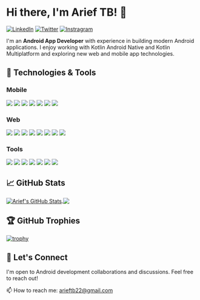 # Hi there, I'm Arief TB! 👋

[![LinkedIn](https://img.shields.io/badge/LinkedIn-0077B5?style=for-the-badge&logoColor=white)](https://www.linkedin.com/in/arieftb/)
[![Twitter](https://img.shields.io/badge/Twitter-1DA1F2?style=for-the-badge&logoColor=white)](https://twitter.com/arieftb)
[![Instragram](https://img.shields.io/badge/Instagram-E4405F?style=for-the-badge&logoColor=white)](https://instagram.com/arieftb22)

I'm an **Android App Developer** with experience in building modern Android applications. I enjoy working with Kotlin Android Native and Kotlin Multiplatform and exploring new web and mobile app technologies.

## 🔧 Technologies & Tools

### Mobile
![](https://img.shields.io/badge/Android-3DDC84?logo=Android&logoColor=white)
![](https://img.shields.io/badge/Kotlin-B72DF4?logo=kotlin&logoColor=white)
![](https://img.shields.io/badge/Kotlin-Multiplatform-%237f52ff?logo=kotlin&logoColor=white)
![](https://img.shields.io/badge/Jetpack_Compose-4285F4?style=flat&logo=jetpack-compose&logoColor=white)
![](https://img.shields.io/badge/Capacitor-119EFF?style=flat&logo=capacitor&logoColor=white)
![](https://img.shields.io/badge/Goole_Play_Store-3DDC84?style=flat&logo=googleplay&logoColor=white)
![](https://img.shields.io/badge/Huawei_Mobile_Service-FF0000?style=flat&logo=huawei&logoColor=white)

### Web
![](https://img.shields.io/badge/html-E34F26?logo=html5&logoColor=white)
![](https://img.shields.io/badge/css-663399?logo=css&logoColor=white)
![](https://img.shields.io/badge/javascript-F7DF1E?logo=javascript&logoColor=black)
![](https://img.shields.io/badge/react-61DAFB?logo=react&logoColor=black)
![](https://img.shields.io/badge/vite-646CFF?logo=vite&logoColor=white)
![](https://img.shields.io/badge/axios-5A29E4?logo=axios&logoColor=white)
![](https://img.shields.io/badge/redux-764ABC?logo=redux&logoColor=white)
![](https://img.shields.io/badge/npm-CB3837?logo=npm&logoColor=white)

### Tools
![](https://img.shields.io/badge/Git-F05032?style=flat&logo=git&logoColor=white)
![](https://img.shields.io/badge/gitlab-orange?logo=gitlab&logoColor=white)
![](https://img.shields.io/badge/github-181717?logo=github&logoColor=white)
![](https://img.shields.io/badge/Intellij%20Idea-5A4FCF?logo=intellij-idea&style=flat)
![](https://img.shields.io/badge/Firebase-FFCA28?style=flat&logo=firebase&logoColor=black)
![](https://img.shields.io/badge/JFrog-00C63D?style=flat&logo=jfrog&logoColor=white)
![](https://img.shields.io/badge/Visual%20Studio%20Code-007ACC?logo=vscode&logoColor=white)

## 📈 GitHub Stats

<a href="https://github.com/arieftb">
  <img align="center" src="https://github-readme-stats.vercel.app/api?username=arieftb&show_icons=true&line_height=27&count_private=true&title_color=ffffff&text_color=c9cacc&icon_color=7F52FF&bg_color=1d1f21" alt="Arief's GitHub Stats" />
</a>

<a href="https://github.com/arieftb">
  <img align="center" src="https://github-readme-stats.vercel.app/api/top-langs/?username=arieftb&hide=html,css&title_color=ffffff&text_color=c9cacc&icon_color=7F52FF&bg_color=1d1f21&langs_count=5&layout=compact" />
</a>

## 🏆 GitHub Trophies

[![trophy](https://github-profile-trophy.vercel.app/?username=arieftb)](https://github.com/arieftb/github-profile-trophy)

## 🤝 Let's Connect

I'm open to Android development collaborations and discussions. Feel free to reach out!

📫 How to reach me: [arieftb22@gmail.com](mailto:arieftb22@gmail.com)

